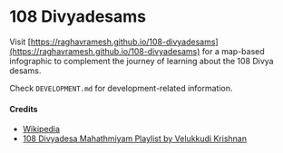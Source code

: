 # 108 Divyadesams

Visit [https://raghavramesh.github.io/108-divyadesams](https://raghavramesh.github.io/108-divyadesams)
for a map-based infographic to complement the journey of learning about the 108 Divya desams.

Check `DEVELOPMENT.md` for development-related information.

#### Credits
- [Wikipedia](https://en.wikipedia.org/wiki/Divya_Desam)
- [108 Divyadesa Mahathmiyam Playlist by Velukkudi Krishnan](https://www.youtube.com/playlist?list=PLhrdHlkOIj-XbEfcuP21IV4zdoX8ACbC8)
